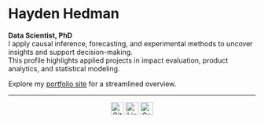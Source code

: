 # Hayden Hedman

**Data Scientist, PhD**  
I apply causal inference, forecasting, and experimental methods to uncover insights and support decision-making.  
This profile highlights applied projects in impact evaluation, product analytics, and statistical modeling.  

Explore my [portfolio site](https://h-hedman.github.io) for a streamlined overview.

---

<p align="center">
  <a href="https://h-hedman.github.io"><img alt="GitHub" src="https://cdn.jsdelivr.net/npm/simple-icons@v9/icons/github.svg" width="26" height="26"></a>
  <a href="https://www.linkedin.com/in/hayden-hedman/"><img alt="LinkedIn" src="https://cdn.jsdelivr.net/npm/simple-icons@v9/icons/linkedin.svg" width="26" height="26"></a>
  <a href="https://scholar.google.com/citations?user=UW_UW9QAAAAJ&hl=en"><img alt="Google Scholar" src="https://cdn.jsdelivr.net/npm/simple-icons@v9/icons/googlescholar.svg" width="26" height="26"></a>
</p>
